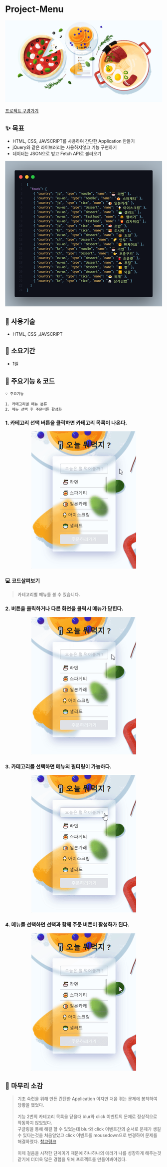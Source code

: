 # Project-Menu

![Alt text](./assets/landing-image.jpg)

[프로젝트 구경가기](https://baegofda.github.io/Project-Menu/)

## **✨ 목표**

- HTML, CSS, JAVSCRIPT를 사용하여 간단한 Application 만들기
- jQuery와 같은 라이브러리는 사용하지않고 기능 구현하기
- 데이터는 JSON으로 받고 Fetch API로 불러오기
<p align="center"><img src="./assets/code.png"/></p>

## **🧰 사용기술**

- HTML, CSS ,JAVSCRIPT

## **📅 소요기간**

- 1일

## **👀 주요기능 & 코드**

```
💡 주요기능

1. 카테고리별 메뉴 분류
2. 메뉴 선택 후 주문버튼 활성화
```

### **1. 카테고리 선택 버튼을 클릭하면 카테고리 목록이 나온다.**

<p align="center"><img src="./assets/category-toggle.gif"/></p>

### **💻 코드살펴보기**

> 카테고리별 메뉴를 볼 수 있습니다.

### **2. 버튼을 클릭하거나 다른 화면을 클릭시 메뉴가 닫힌다.**

<p align="center"><img src="./assets/category-close.gif"/></p>

### **3. 카테고리를 선택하면 메뉴의 필터링이 가능하다.**

<p align="center"><img src="./assets/category-select.gif"/></p>

### **4. 메뉴를 선택하면 선택과 함께 주문 버튼이 활성화가 된다.**

<p align="center"><img src="./assets/menu-select.gif"/></p>

## **👋 마무리 소감**

> 기초 숙련을 위해 만든 간단한 Application 이지만 처음 겪는 문제에 봉착하여 당황을 했었다.<br><br>
> 기능 2번의 카테고리 목록을 닫을때 blur와 click 이벤트의 문제로 정상적으로 작동하지 않았었다.  
> 구글링을 통해 해결 할 수 있었는데 blur와 click 이벤트간의 순서로 문제가 생길 수 있다는것을 처음알았고 click 이벤트를 mousedown으로 변경하여 문제를 해결하였다.
> [참고링크](https://p-iknow.netlify.app/front-end/mouse-blur-event-order)<br><br>
> 이제 걸음을 시작한 단계이기 때문에 하나하나의 에러가 나를 성장하게 해주는것 같기에 더더욱 많은 경험을 위해 프로젝트를 만들어봐야겠다.
